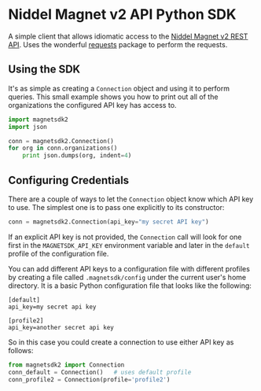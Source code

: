 # Niddel Magnet v2 API Python SDK

A simple client that allows idiomatic access to the 
[Niddel Magnet v2 REST API](https://api.niddel.com/v2). Uses the wonderful
[requests](http://docs.python-requests.org/) package to perform the requests.

## Using the SDK

It's as simple as creating a `Connection` object and using it to perform queries.
This small example shows you how to print out all of the organizations the configured
API key has access to.
```python
import magnetsdk2
import json

conn = magnetsdk2.Connection()
for org in conn.organizations()
    print json.dumps(org, indent=4)
``` 

## Configuring Credentials

There are a couple of ways to let the `Connection` object know which API key to use.
The simplest one is to pass one explicitly to its constructor:
```python
conn = magnetsdk2.Connection(api_key="my secret API key")
```

If an explicit API key is not provided, the `Connection` call will look for one
first in the `MAGNETSDK_API_KEY` environment variable and later in the `default`
profile of the configuration file.

You can add different API keys to a configuration file with different profiles by
creating a file called `.magnetsdk/config` under the current user's home directory.
It is a basic Python configuration file that looks like the following:

```
[default]
api_key=my secret api key

[profile2]
api_key=another secret api key
```

So in this case you could create a connection to use either API key as follows:
```python
from magnetsdk2 import Connection
conn_default = Connection()   # uses default profile
conn_profile2 = Connection(profile='profile2')
```
